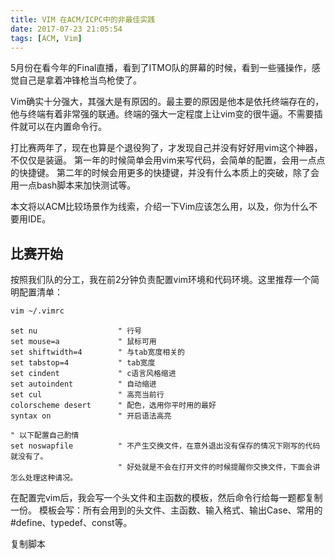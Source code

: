 ```yaml
---
title: VIM 在ACM/ICPC中的非最佳实践
date: 2017-07-23 21:05:54
tags: [ACM, Vim]
---
```


5月份在看今年的Final直播，看到了ITMO队的屏幕的时候，看到一些骚操作，感觉自己是拿着冲锋枪当鸟枪使了。

Vim确实十分强大，其强大是有原因的。最主要的原因是他本是依托终端存在的，他与终端有着非常强的联通。终端的强大一定程度上让vim变的很牛逼。不需要插件就可以在内置命令行。

打比赛两年了，现在也算是个退役狗了，才发现自己并没有好好用vim这个神器，不仅仅是装逼。
第一年的时候简单会用vim来写代码，会简单的配置，会用一点点的快捷键。
第二年的时候会用更多的快捷键，并没有什么本质上的突破，除了会用一点bash脚本来加快测试等。

本文将以ACM比较场景作为线索，介绍一下Vim应该怎么用，以及，你为什么不要用IDE。

## 比赛开始

按照我们队的分工，我在前2分钟负责配置vim环境和代码环境。这里推荐一个简明配置清单：
```bash
vim ~/.vimrc
```

```vimrc
set nu                  " 行号
set mouse=a             " 鼠标可用
set shiftwidth=4        " 与tab宽度相关的
set tabstop=4           " tab宽度
set cindent             " c语言风格缩进
set autoindent          " 自动缩进
set cul                 " 高亮当前行
colorscheme desert      " 配色，选用你平时用的最好
syntax on               " 开启语法高亮

" 以下配置自己酌情
set noswapfile          " 不产生交换文件，在意外退出没有保存的情况下刚写的代码就没有了。
                        " 好处就是不会在打开文件的时候提醒你交换文件，下面会讲怎么处理这种请况。
```
在配置完vim后，我会写一个头文件和主函数的模板，然后命令行给每一题都复制一份。
模板会写：所有会用到的头文件、主函数、输入格式、输出Case、常用的#define、typedef、const等。

复制脚本
